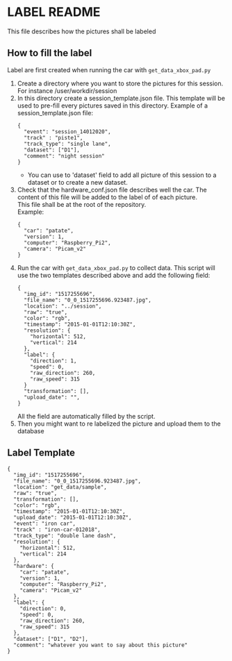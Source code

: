 # LABEL README

This file describes how the pictures shall be labeled


## How to fill the label

Label are first created when running the car with `get_data_xbox_pad.py`
1. Create a directory where you want to store the pictures for this session. For instance /user/workdir/session  
2. In this directory create a session_template.json file. This template will be used to pre-fill every pictures saved in 
   this directory. Example of a session_template.json file:
   ```
   {
     "event": "session_14012020",
     "track" : "piste1",
     "track_type": "single lane",
     "dataset": ["D1"],
     "comment": "night session"
   }
   ```
   - You can use to 'dataset' field to add all picture of this session to a dataset or to create a new dataset.
3. Check that the hardware_conf.json file describes well the car. The content of this file will be added to the label of
   of each picture.  
   This file shall be at the root of the repository.  
   Example:
   ```
   {
     "car": "patate",
     "version": 1,
     "computer": "Raspberry_Pi2",
     "camera": "Picam_v2"
   }
   ```
4. Run the car with `get_data_xbox_pad.py` to collect data. This script will use the two templates described above and 
   add the following field:
   ```
   {
     "img_id": "1517255696",
     "file_name": "0_0_1517255696.923487.jpg",
     "location": "../session",
     "raw": "true",
     "color": "rgb",
     "timestamp": "2015-01-01T12:10:30Z",
     "resolution": {
       "horizontal": 512,
       "vertical": 214
     },
     "label": {
       "direction": 1,
       "speed": 0,
       "raw_direction": 260,
       "raw_speed": 315
     }
     "transformation": [],
     "upload_date": "",
   }
   ```
   All the field are automatically filled by the script.
5. Then you might want to re labelized the picture and upload them to the database

## Label Template

```
{
  "img_id": "1517255696",
  "file_name": "0_0_1517255696.923487.jpg",
  "location": "get_data/sample",
  "raw": "true",
  "transformation": [],
  "color": "rgb",
  "timestamp": "2015-01-01T12:10:30Z",
  "upload_date": "2015-01-01T12:10:30Z",
  "event": "iron car",
  "track" : "iron-car-012018",
  "track_type": "double lane dash",
  "resolution": {
    "horizontal": 512,
    "vertical": 214
  },
  "hardware": {
    "car": "patate",
    "version": 1,
    "computer": "Raspberry_Pi2",
    "camera": "Picam_v2"
  },
  "label": {
    "direction": 0,
    "speed": 0,
    "raw_direction": 260,
    "raw_speed": 315
  },
  "dataset": ["D1", "D2"],
  "comment": "whatever you want to say about this picture"
}
```
